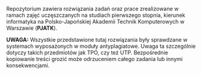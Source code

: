 Repozytorium zawiera rozwiązania zadań oraz prace zrealizowane w ramach zajęć uczęszczanych na studiach pierwszego stopnia, kierunek informatyka na Polsko-Japońskiej Akademii Technik Komputerowych w Warszawie (**PJATK**).

**UWAGA:** Wszystkie przedstawione tutaj rozwiązania były sprawdzane w systemach wyposażonych w moduły antyplagiatowe. Uwaga ta szczególnie dotyczy takich przedmiotów jak TPO, czy też UTP. Bezpośrednie kopiowanie treści grozić może odrzuceniem całego zadania lub innymi konsekwencjami.
